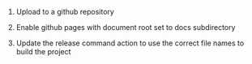 1. Upload to a github repository

2. Enable github pages with document root set to docs subdirectory

3. Update the release command action to use the correct file names to build the project
